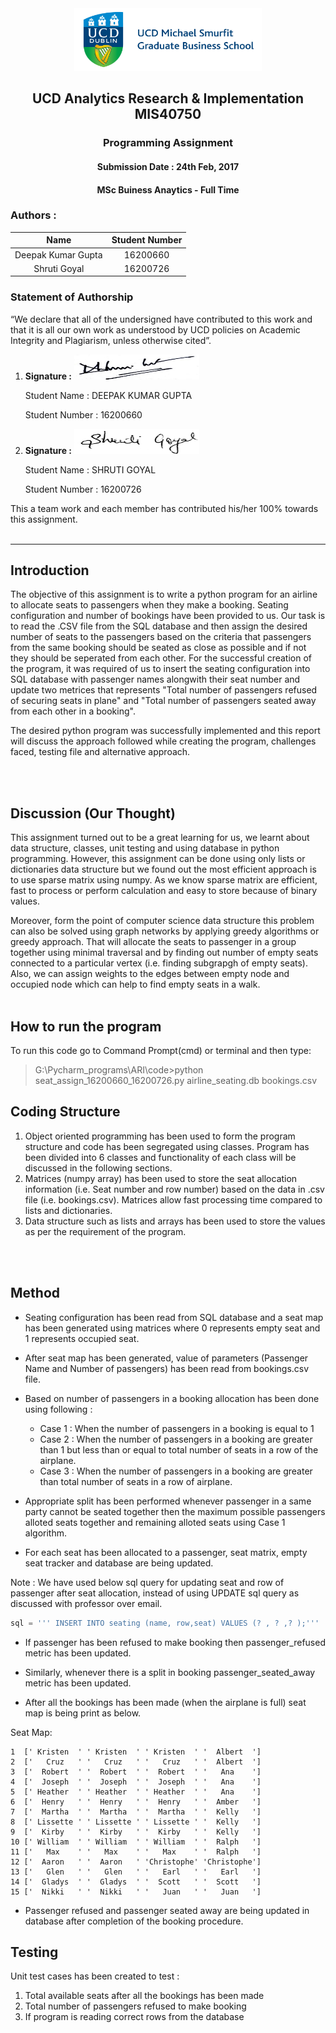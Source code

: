 <div style="text-align:center"><img src="ucd_smurfit_logo.jpg" width="300" height="100"/></div>

## <center> UCD Analytics Research & Implementation MIS40750 </center>

### <center> Programming Assignment </center>

#### <center> Submission Date : 24th Feb, 2017 </center>
#### <center> MSc Buiness Anaytics - Full Time </center>
### Authors :
|Name  | Student Number |
|:------:|:--------------:|
|Deepak Kumar Gupta| 16200660|
|Shruti Goyal      | 16200726|

### Statement of Authorship
“We declare that all of the undersigned have contributed to this work and
that it is all our own work as understood by UCD policies on Academic
Integrity and Plagiarism, unless otherwise cited”.

1. **Signature :**  <img src="DK.jpg" width="200" height="40">

     Student Name :  DEEPAK KUMAR GUPTA

     Student Number : 16200660

2. **Signature :**  <img src="SG.jpg" width="200" height="40">

     Student Name :  SHRUTI GOYAL

     Student Number : 16200726

This a team work and each member has contributed his/her 100% towards this assignment. 
<br><br>

   ----
## Introduction

 The objective of this assignment is to write a python program for an airline to allocate seats to passengers when they make a booking. Seating configuration and number of bookings have been provided to us. Our task is to read the .CSV file from the SQL database and then assign the desired number of seats to the passengers based on the criteria that passengers from the same booking should be seated as close as possible and if not they should be seperated from each other. For the successful creation of the program, it was required of us to insert the seating configuration into SQL database with passenger names alongwith their seat number and update two metrices that represents "Total number of passengers refused of securing seats in plane" and "Total number of passengers seated away from each other in a booking".

 The desired python program was successfully implemented and this report will discuss the approach followed while creating the program, challenges faced, testing file and alternative approach.

<br><br>

## Discussion (Our Thought)

This assignment turned out to be a great learning for us, we learnt about data structure, classes, unit testing and using database in python programming. However, this assignment can be done using only lists or dictionaries data structure but we found out the most efficient approach is to use sparse matrix using numpy. As we know sparse matrix are efficient, fast to process or perform calculation and easy to store because of binary values. 
    
Moreover, form the point of computer science data structure this problem can also be solved using graph networks by applying greedy algorithms or greedy approach. That will allocate the seats to passenger in a group together using minimal traversal and by finding out number of empty seats connected to a particular vertex (i.e. finding subgrapgh of empty seats). Also, we can assign weights to the edges between empty node and occupied node which can help to find empty seats in a walk.
<br><br>
## How to run the program 

To run this code go to Command Prompt(cmd) or terminal and then type:
> G:\Pycharm_programs\ARI\code>python seat_assign_16200660_16200726.py airline_seating.db bookings.csv

## Coding Structure

 1. Object oriented programming has been used to form the program structure and code has been segregated using classes. Program has been divided into 6 classes and functionality of each class will be discussed in the following sections.
 2. Matrices (numpy array) has been used to store the seat allocation information (i.e. Seat number and row number) based on the data in .csv file (i.e. bookings.csv). Matrices allow fast processing time compared to lists and dictionaries.
 3. Data structure such as lists and arrays has been used to store the values as per the requirement of the program.

<br><br>

## Method

 - Seating configuration has been read from SQL database and a seat map has been generated using matrices where 0 represents empty seat and 1 represents occupied seat.
 
 - After seat map has been generated, value of parameters (Passenger Name and Number of passengers) has been read from bookings.csv file.
 
 - Based on number of passengers in a booking allocation has been done using following :
    * Case 1 : When the number of passengers in a booking is equal to 1
    * Case 2 : When the number of passengers in a booking are greater than 1 but less than or equal to total number of seats in a row of the airplane.
    * Case 3 : When the number of passengers in a booking are greater than total number of seats in a row of airplane.
 - Appropriate split has been performed whenever passenger in a same party cannot be seated together then the maximum possible passengers alloted seats together and remaining alloted seats using Case 1 algorithm.
 
 - For each seat has been allocated to a passenger, seat matrix, empty seat tracker and database are being updated.
 
 Note : We have used below sql query for updating seat and row of passenger after seat allocation, instead of using UPDATE sql query  as discussed with professor over email.
```sql
sql = ''' INSERT INTO seating (name, row,seat) VALUES (? , ? ,? );'''
```

 - If passenger has been refused to make booking then passenger_refused metric has been updated. 
 
 - Similarly, whenever there is a split in booking passenger_seated_away metric has been updated.
 
 - After all the bookings has been made (when the airplane is full) seat map is being print as below. 

 Seat Map:
```{code}
1  [' Kristen  ' ' Kristen  ' ' Kristen  ' '  Albert  ']
2  ['   Cruz   ' '   Cruz   ' '   Cruz   ' '  Albert  ']
3  ['  Robert  ' '  Robert  ' '  Robert  ' '   Ana    ']
4  ['  Joseph  ' '  Joseph  ' '  Joseph  ' '   Ana    ']
5  [' Heather  ' ' Heather  ' ' Heather  ' '   Ana    ']
6  ['  Henry   ' '  Henry   ' '  Henry   ' '  Amber   ']
7  ['  Martha  ' '  Martha  ' '  Martha  ' '  Kelly   ']
8  [' Lissette ' ' Lissette ' ' Lissette ' '  Kelly   ']
9  ['  Kirby   ' '  Kirby   ' '  Kirby   ' '  Kelly   ']
10 [' William  ' ' William  ' ' William  ' '  Ralph   ']
11 ['   Max    ' '   Max    ' '   Max    ' '  Ralph   ']
12 ['  Aaron   ' '  Aaron   ' 'Christophe' 'Christophe']
13 ['   Glen   ' '   Glen   ' '   Earl   ' '   Earl   ']
14 ['  Gladys  ' '  Gladys  ' '  Scott   ' '  Scott   ']
15 ['  Nikki   ' '  Nikki   ' '   Juan   ' '   Juan   ']
```
 - Passenger refused and passenger seated away are being updated in database after completion of the booking procedure.

## Testing

Unit test cases has been created to test :                                                                         
 1. Total available seats after all the bookings has been made                                                     
 2. Total number of passengers refused to make booking                                                             
 3. If program is reading correct rows from the database  
 
